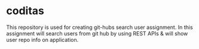 # coditas
This repository is used for creating git-hubs search user assignment. In this assignment will search users from git hub by using REST APIs & will show user repo info on application.
